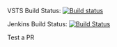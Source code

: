 VSTS Build Status: [![Build status](https://wpt-ci-demos.visualstudio.com/Pure%20VSO%20CI/_apis/build/status/dlibby%20VSO%20test)](https://wpt-ci-demos.visualstudio.com/Pure%20VSO%20CI/_build/latest?definitionId=3)

Jenkins Build Status: [![Build Status](http://edgeci.westus2.cloudapp.azure.com/buildStatus/icon?job=MainPipeline)](http://edgeci.westus2.cloudapp.azure.com/job/MainPipeline/)


Test a PR
